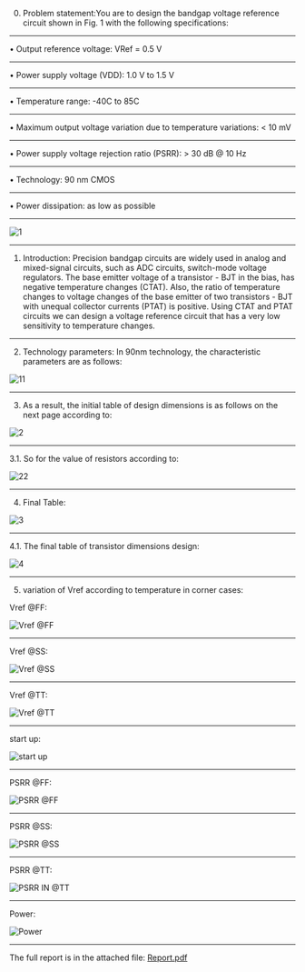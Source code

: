 0.	Problem statement:You are to design the bandgap voltage reference circuit shown in Fig. 1 with the following specifications:
_____
•	Output reference voltage: VRef = 0.5 V
_____
•	Power supply voltage (VDD): 1.0 V to 1.5 V
_____
•	Temperature range: -40C to 85C
_____
•	Maximum output voltage variation due to temperature variations: < 10 mV
_____
•	Power supply voltage rejection ratio (PSRR): > 30 dB @ 10 Hz
_____
•	Technology: 90 nm CMOS
_____
•	Power dissipation: as low as possible
_____
![1](https://user-images.githubusercontent.com/72104345/189487959-6b847c7e-1c17-461b-bd9a-d51c2e78b949.jpg)
_____
1.	Introduction: Precision bandgap circuits are widely used in analog and mixed-signal circuits, such as ADC circuits, switch-mode voltage regulators. The base emitter voltage of a transistor - BJT in the bias, has negative temperature changes (CTAT). Also, the ratio of temperature changes to voltage changes of the base emitter of two transistors - BJT with unequal collector currents (PTAT) is positive. Using CTAT and PTAT circuits we can design a voltage reference circuit that has a very low sensitivity to temperature changes.
_____
2.	Technology parameters:
In 90nm technology, the characteristic parameters are as follows:

![11](https://user-images.githubusercontent.com/72104345/189488004-f464085e-bee6-41f0-a5a3-dbcbf2e6ce5c.JPG)
_____
3. As a result, the initial table of design dimensions is as follows on the next page according to:

![2](https://user-images.githubusercontent.com/72104345/189488067-e879d891-a311-4541-8f38-eccf1755e952.JPG)
_____
3.1. So for the value of resistors according to:

![22](https://user-images.githubusercontent.com/72104345/189488105-d4644e4a-f42e-4558-b6d7-1f46208866d0.JPG)
_____
4. Final Table:

![3](https://user-images.githubusercontent.com/72104345/189488252-87b0afaa-5731-4406-8b82-7f80b493968e.jpg)
____
4.1. The final table of transistor dimensions design:

![4](https://user-images.githubusercontent.com/72104345/189488329-42370e1b-6625-49d8-88fd-72b7c3818b33.jpg)
____
5.	variation of Vref according to temperature in corner cases:
	
Vref @FF:

![Vref @FF](https://user-images.githubusercontent.com/72104345/189488371-119dccb8-2aba-4503-933a-bfbb7d7b3d52.jpg)
___
Vref @SS:

![Vref @SS](https://user-images.githubusercontent.com/72104345/189488413-bada0fbf-b46d-46b8-8a6e-ca07869f906d.jpg)
____
Vref @TT:

![Vref @TT](https://user-images.githubusercontent.com/72104345/189488443-44a492f0-4d31-4922-a6b4-044aca93c333.jpg)
____
start up:

![start up](https://user-images.githubusercontent.com/72104345/189488493-41108063-245c-4e7b-bd34-361e7e5b0872.jpg)
____
PSRR @FF:

![PSRR @FF](https://user-images.githubusercontent.com/72104345/189488539-007eb14a-cb17-4244-9c23-9c3f2c1ef552.jpg)
____
PSRR @SS:

![PSRR @SS](https://user-images.githubusercontent.com/72104345/189488541-dafdc20e-aa57-4988-b02e-fca7b6e118c2.jpg)
____
PSRR @TT:


![PSRR IN @TT](https://user-images.githubusercontent.com/72104345/189488537-ff52b79b-8eb0-441c-9fa3-91a1b8e98017.jpg)
_____

Power:

![Power](https://user-images.githubusercontent.com/72104345/189488590-2acfc433-d604-495b-b950-030fe47ba543.jpg)
____
The full report is in the attached file:
[Report.pdf](https://github.com/MohammadAliDaneshSefatDoust/Integrated-Circuits-Lesson-Project-Bandgap-Circuit-Design-/files/9540632/Report.pdf)

